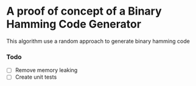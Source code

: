 # A proof of concept of a Binary Hamming Code Generator

This algorithm use a random approach to generate binary hamming code

### Todo

- [ ] Remove memory leaking
- [ ] Create unit tests
